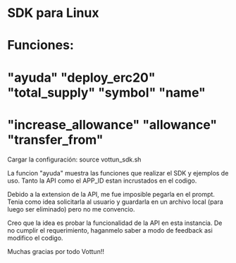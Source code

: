 # SDK para Linux
# Funciones:
# "ayuda" "deploy_erc20" "total_supply" "symbol" "name"
# "increase_allowance" "allowance" "transfer_from"

Cargar la configuración: source vottun_sdk.sh

La funcion "ayuda" muestra las funciones que realizar el SDK y ejemplos de uso.
Tanto la API como el APP_ID estan incrustados en el codigo.

Debido a la extension de la API, me fue imposible pegarla en el prompt.
Tenia como idea solicitarla al usuario y guardarla en un archivo local (para luego ser eliminado) pero no me convencio.

Creo que la idea es probar la funcionalidad de la API en esta instancia.
De no cumplir el requerimiento, haganmelo saber a modo de feedback asi modifico el codigo.

Muchas gracias por todo Vottun!!
